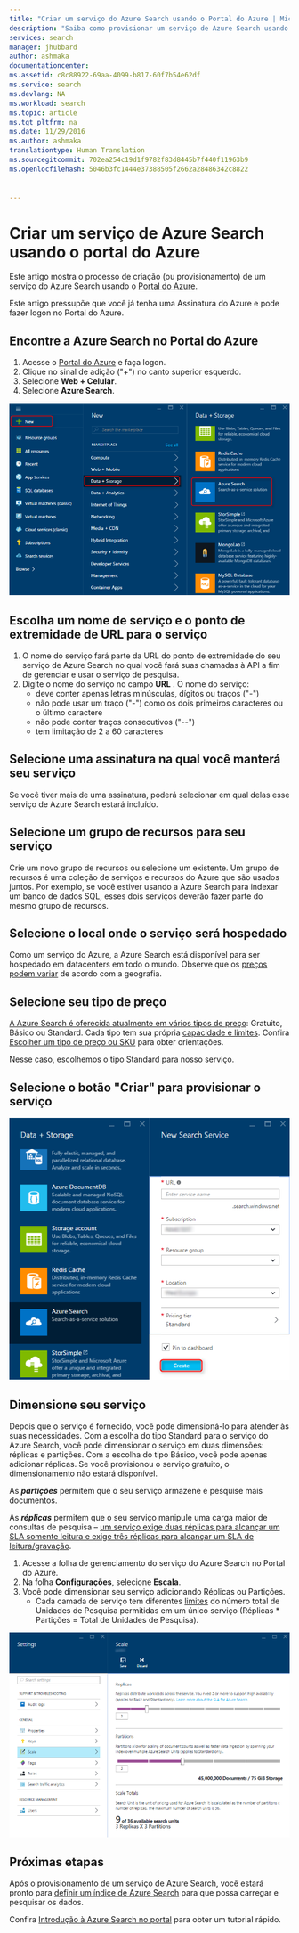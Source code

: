 ```yaml
---
title: "Criar um serviço do Azure Search usando o Portal do Azure | Microsoft Docs"
description: "Saiba como provisionar um serviço de Azure Search usando o Portal do Azure."
services: search
manager: jhubbard
author: ashmaka
documentationcenter: 
ms.assetid: c8c88922-69aa-4099-b817-60f7b54e62df
ms.service: search
ms.devlang: NA
ms.workload: search
ms.topic: article
ms.tgt_pltfrm: na
ms.date: 11/29/2016
ms.author: ashmaka
translationtype: Human Translation
ms.sourcegitcommit: 702ea254c19d1f9782f83d8445b7f440f11963b9
ms.openlocfilehash: 5046b3fc1444e37388505f2662a28486342c8822


---
```

# <a name="create-an-azure-search-service-using-the-azure-portal"></a>Criar um serviço de Azure Search usando o portal do Azure
Este artigo mostra o processo de criação (ou provisionamento) de um serviço do Azure Search usando o [Portal do Azure](https://portal.azure.com/).

Este artigo pressupõe que você já tenha uma Assinatura do Azure e pode fazer logon no Portal do Azure.

## <a name="find-azure-search-in-the-azure-portal"></a>Encontre a Azure Search no Portal do Azure
1. Acesse o [Portal do Azure](https://portal.azure.com/) e faça logon.
2. Clique no sinal de adição ("+") no canto superior esquerdo.
3. Selecione **Web + Celular**.
4. Selecione **Azure Search**.

![](./media/search-create-service-portal/find-search.png)

## <a name="pick-a-service-name-and-url-endpoint-for-your-service"></a>Escolha um nome de serviço e o ponto de extremidade de URL para o serviço
1. O nome do serviço fará parte da URL do ponto de extremidade do seu serviço de Azure Search no qual você fará suas chamadas à API a fim de gerenciar e usar o serviço de pesquisa.
2. Digite o nome do serviço no campo **URL** . O nome do serviço:
   * deve conter apenas letras minúsculas, dígitos ou traços ("-")
   * não pode usar um traço ("-") como os dois primeiros caracteres ou o último caractere
   * não pode conter traços consecutivos ("--")
   * tem limitação de 2 a 60 caracteres

## <a name="select-a-subscription-where-you-will-keep-your-service"></a>Selecione uma assinatura na qual você manterá seu serviço
Se você tiver mais de uma assinatura, poderá selecionar em qual delas esse serviço de Azure Search estará incluído.

## <a name="select-a-resource-group-for-your-service"></a>Selecione um grupo de recursos para seu serviço
Crie um novo grupo de recursos ou selecione um existente. Um grupo de recursos é uma coleção de serviços e recursos do Azure que são usados juntos. Por exemplo, se você estiver usando a Azure Search para indexar um banco de dados SQL, esses dois serviços deverão fazer parte do mesmo grupo de recursos.

## <a name="select-the-location-where-your-service-will-be-hosted"></a>Selecione o local onde o serviço será hospedado
Como um serviço do Azure, a Azure Search está disponível para ser hospedado em datacenters em todo o mundo. Observe que os [preços podem variar](https://azure.microsoft.com/pricing/details/search/) de acordo com a geografia.

## <a name="select-your-pricing-tier"></a>Selecione seu tipo de preço
[A Azure Search é oferecida atualmente em vários tipos de preço](https://azure.microsoft.com/pricing/details/search/): Gratuito, Básico ou Standard. Cada tipo tem sua própria [capacidade e limites](search-limits-quotas-capacity.md). Confira [Escolher um tipo de preço ou SKU](search-sku-tier.md) para obter orientações.

Nesse caso, escolhemos o tipo Standard para nosso serviço.

## <a name="select-the-create-button-to-provision-your-service"></a>Selecione o botão "Criar" para provisionar o serviço
![](./media/search-create-service-portal/create-service.png)

## <a name="scale-your-service"></a>Dimensione seu serviço
Depois que o serviço é fornecido, você pode dimensioná-lo para atender às suas necessidades. Com a escolha do tipo Standard para o serviço do Azure Search, você pode dimensionar o serviço em duas dimensões: réplicas e partições. Com a escolha do tipo Básico, você pode apenas adicionar réplicas. Se você provisionou o serviço gratuito, o dimensionamento não estará disponível.

As ***partições*** permitem que o seu serviço armazene e pesquise mais documentos.

As ***réplicas*** permitem que o seu serviço manipule uma carga maior de consultas de pesquisa – [um serviço exige duas réplicas para alcançar um SLA somente leitura e exige três réplicas para alcançar um SLA de leitura/gravação](https://azure.microsoft.com/support/legal/sla/search/v1_0/).

1. Acesse a folha de gerenciamento do serviço do Azure Search no Portal do Azure.
2. Na folha **Configurações**, selecione **Escala**.
3. Você pode dimensionar seu serviço adicionando Réplicas ou Partições.
   * Cada camada de serviço tem diferentes [limites](search-limits-quotas-capacity.md) do número total de Unidades de Pesquisa permitidas em um único serviço (Réplicas * Partições = Total de Unidades de Pesquisa).

![](./media/search-create-service-portal/scale-service.png)

## <a name="next-steps"></a>Próximas etapas
Após o provisionamento de um serviço de Azure Search, você estará pronto para [definir um índice de Azure Search](search-what-is-an-index.md) para que possa carregar e pesquisar os dados.

Confira [Introdução à Azure Search no portal](search-get-started-portal.md) para obter um tutorial rápido.




<!--HONumber=Jan17_HO2-->


